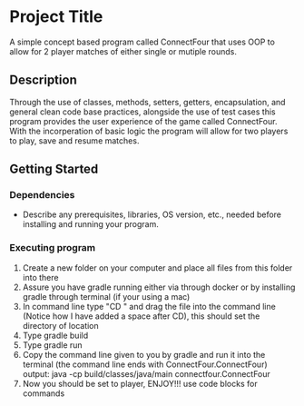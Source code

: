 # Project Title

A simple concept based program called ConnectFour that uses OOP to allow for 2 player matches of either single or mutiple rounds.


## Description

Through the use of classes, methods, setters, getters, encapsulation, and general clean code base practices, alongside the use of test cases this program provides the user experience of the game called ConnectFour. With the incorperation of basic logic the program will allow for two players to play, save and resume matches. 

## Getting Started

### Dependencies

* Describe any prerequisites, libraries, OS version, etc., needed before installing and running your program.



### Executing program

1. Create a new folder on your computer and place all files from this folder into there
2. Assure you have gradle running either via through docker or by installing gradle through terminal (if your using a mac)
3. In command line type "CD " and drag the file into the command line (Notice how I have added a space after CD), this should set the directory of location
4. Type gradle build
5. Type gradle run
6. Copy the command line given to you by gradle and run it into the terminal (the command line ends with ConnectFour.ConnectFour)
output: java -cp build/classes/java/main connectfour.ConnectFour
7. Now you should be set to player, ENJOY!!!
use code blocks for commands
```
